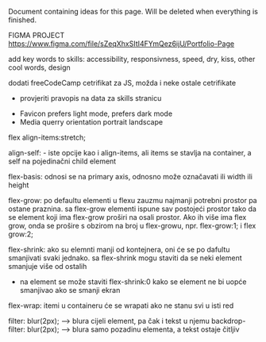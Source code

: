 Document containing ideas for this page. Will be deleted when everything is finished.

FIGMA PROJECT
https://www.figma.com/file/sZeqXhxSItI4FYmQez6ijU/Portfolio-Page

add key words to skills:
accessibility, responsivness, speed, dry, kiss, other cool words, design

dodati freeCodeCamp cetrifikat za JS, možda i neke ostale cetrifikate

-   provjeriti pravopis na data za skills stranicu

*   Favicon prefers light mode, prefers dark mode
*   Media querry orientation portrait landscape

flex
align-items:stretch;

align-self: - iste opcije kao i align-items, ali items se stavlja na container, a self na pojedinačni child element

flex-basis: odnosi se na primary axis, odnosno može označavati ili width ili height

flex-grow: po defaultu elementi u flexu zauzmu najmanji potrebni prostor pa ostane praznina. sa flex-grow elementi ispune sav postojeći prostor tako da se element koji ima flex-grow proširi na osali prostor. Ako ih više ima flex grow, onda se prošire s obzirom na broj u flex-growu, npr. flex-grow:1; i flex grow:2;

flex-shrink: ako su elemnti manji od kontejnera, oni će se po dafultu smanjivati svaki jednako. sa flex-shrink mogu staviti da se neki element smanjuje više od ostalih

-   na element se može staviti flex-shrink:0 kako se element ne bi uopće smanjivao ako se smanji ekran

flex-wrap: itemi u containeru će se wrapati ako ne stanu svi u isti red

filter: blur(2px); --> blura cijeli element, pa čak i tekst u njemu
backdrop-filter: blur(2px); --> blura samo pozadinu elementa, a tekst ostaje čitljiv
